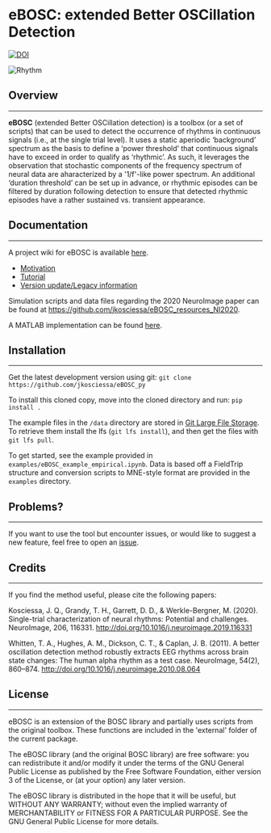 # eBOSC: extended Better OSCillation Detection

[![DOI](https://zenodo.org/badge/342610969.svg)](https://zenodo.org/badge/latestdoi/342610969)

![Rhythm](https://jkosciessa.github.io/images/rhythm.png)

## Overview
--------

**eBOSC** (extended Better OSCillation detection) is a toolbox (or a set of scripts) that can be used to detect the occurrence of rhythms in continuous signals (i.e., at the single trial level). It uses a static aperiodic ‘background’ spectrum as the basis to define a ‘power threshold’ that continuous signals have to exceed in order to qualify as ‘rhythmic’. As such, it leverages the observation that stochastic components of the frequency spectrum of neural data are aharacterized by a '1/f'-like power spectrum. An additional ‘duration threshold’ can be set up in advance, or rhythmic episodes can be filtered by duration following detection to ensure that detected rhythmic episodes have a rather sustained vs. transient appearance.

## Documentation
-------------

A project wiki for eBOSC is available [here](https://github.com/jkosciessa/eBOSC/wiki).

* [Motivation](https://github.com/jkosciessa/eBOSC/wiki/Pitfalls)
* [Tutorial](https://github.com/jkosciessa/eBOSC/wiki/Tutorial)
* [Version update/Legacy information](https://github.com/jkosciessa/eBOSC/wiki/Legacy)

Simulation scripts and data files regarding the 2020 NeuroImage paper can be found at https://github.com/jkosciessa/eBOSC_resources_NI2020.

A MATLAB implementation can be found [here](https://github.com/jkosciessa/eBOSC).

## Installation
-------------

Get the latest development version using git:
`git clone https://github.com/jkosciessa/eBOSC_py`

To install this cloned copy, move into the cloned directory and run:
`pip install .`

The example files in the `/data` directory are stored in [Git Large File Storage](https://git-lfs.github.com/). To retrieve them install the lfs (`git lfs install`), and then get the files with `git lfs pull`.

To get started, see the example provided in `examples/eBOSC_example_empirical.ipynb`. Data is based off a FieldTrip structure and conversion scripts to MNE-style format are provided in the `examples` directory.

## Problems?
-------------

If you want to use the tool but encounter issues, or would like to suggest a new feature, feel free to open an [issue](https://github.com/jkosciessa/eBOSC_py/issues).

## Credits
-------------

If you find the method useful, please cite the following papers:

Kosciessa, J. Q., Grandy, T. H., Garrett, D. D., & Werkle-Bergner, M. (2020). Single-trial characterization of neural rhythms: Potential and challenges. NeuroImage, 206, 116331. http://doi.org/10.1016/j.neuroimage.2019.116331

Whitten, T. A., Hughes, A. M., Dickson, C. T., & Caplan, J. B. (2011). A better oscillation detection method robustly extracts EEG rhythms across brain state changes: The human alpha rhythm as a test case. NeuroImage, 54(2), 860–874. http://doi.org/10.1016/j.neuroimage.2010.08.064

## License
-------------

eBOSC is an extension of the BOSC library and partially uses scripts from the original toolbox. These functions are included in the 'external' folder of the current package.

The eBOSC library (and the original BOSC library) are free software: you can redistribute it and/or modify it under the terms of the GNU General Public License as published by the Free Software Foundation, either version 3 of the License, or (at your option) any later version.

The eBOSC library is distributed in the hope that it will be useful, but WITHOUT ANY WARRANTY; without even the implied warranty of MERCHANTABILITY or FITNESS FOR A PARTICULAR PURPOSE.  See the GNU General Public License for more details.
